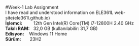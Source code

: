 #Week-1 Lab Assignment  
I have read and understood information on ELE361L web-site(ele361l.github.io)  
**İşlemci:**&nbsp;&nbsp;&nbsp;&nbsp;&nbsp;&nbsp;&nbsp;&nbsp;&nbsp;12th Gen Intel(R) Core(TM) i7-12800H 2.40 GHz  
**Takılı RAM:**&nbsp;  &nbsp;32,0 GB (kullanılabilir: 31,7 GB)  
**Edisyon:**&nbsp;&nbsp;&nbsp;&nbsp;Windows 11 Home   
**Sürüm:**&nbsp;&nbsp;&nbsp;&nbsp;&nbsp;&nbsp;&nbsp;23H2  

